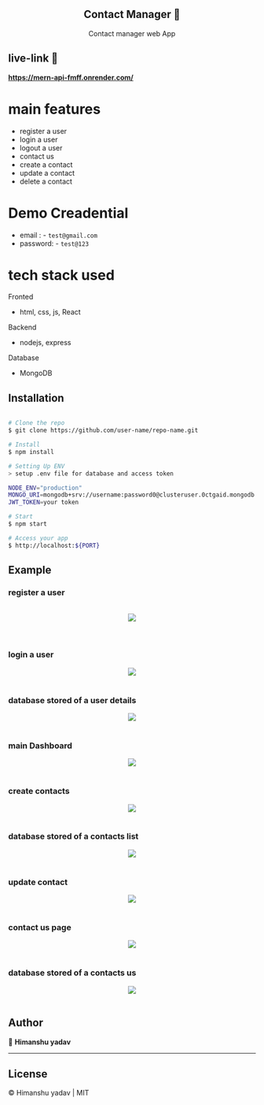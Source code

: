 <h2 align='center'>Contact Manager 📃</h2>
<p align="center">

<p align="center">
    Contact manager web App
</p>

## live-link 🔗

<a target="_blank" href="https://mern-api-fmff.onrender.com/"><b>https://mern-api-fmff.onrender.com/</b></a>

# main features

- register a user
- login a user
- logout a user
- contact us
- create a contact
- update a contact
- delete a contact

# Demo Creadential

- email : - `test@gmail.com`
- password: - `test@123`

# tech stack used

Fronted

- html, css, js, React

Backend

- nodejs, express

Database

- MongoDB

## Installation

```sh

# Clone the repo
$ git clone https://github.com/user-name/repo-name.git

# Install
$ npm install

# Setting Up ENV
> setup .env file for database and access token

NODE_ENV="production"
MONGO_URI=mongodb+srv://username:password0@clusteruser.0ctgaid.mongodb.net/Mern-app?retryWrites=true
JWT_TOKEN=your token

# Start
$ npm start

# Access your app
$ http://localhost:${PORT}

```

## Example

### register a user

<br/>
<div align="center">
  <img  src="./example/1.png" />
</div>
<br/>
<br/>

### login a user

<div align="center">
  <img  src="./example/2.png" />
</div>
<br/>

### database stored of a user details

<div align="center">
  <img  src="./example/5.png" />
</div>
<br/>

### main Dashboard

<div align="center">
  <img  src="./example/3.png" />
</div>
<br/>

### create contacts

<div align="center">
  <img  src="./example/4.png" />
</div>
<br/>

### database stored of a contacts list

<div align="center">
  <img  src="./example/6.png" />
</div>
<br/>

### update contact

<div align="center">
  <img  src="./example/9.png" />
</div>
<br/>

### contact us page

<div align="center">
  <img  src="./example/7.png" />
</div>
<br/>

### database stored of a contacts us

<div align="center">
  <img  src="./example/8.png" />
</div>
<br/>

## Author

👤 **Himanshu yadav**

---

## License

&copy; Himanshu yadav | MIT
